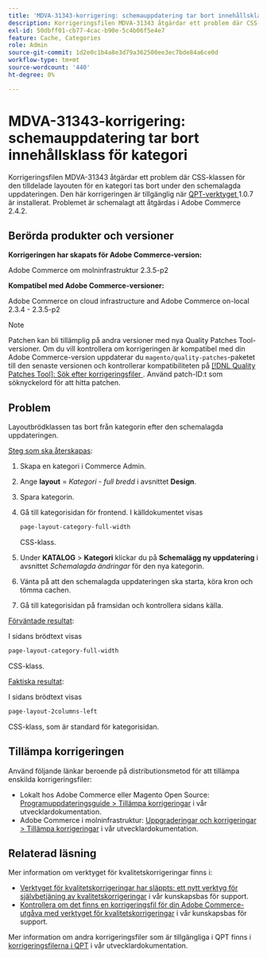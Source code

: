 ```yaml
---
title: 'MDVA-31343-korrigering: schemauppdatering tar bort innehållsklass för kategori'
description: Korrigeringsfilen MDVA-31343 åtgärdar ett problem där CSS-klassen för den tilldelade layouten för en kategori tas bort under den schemalagda uppdateringen. Den här korrigeringen är tillgänglig när [QPT-verktyget (Quality Patches Tool)](/help/announcements/adobe-commerce-announcements/magento-quality-patches-released-new-tool-to-self-serve-quality-patches.md) 1.0.7 är installerat. Problemet är schemalagt att åtgärdas i Adobe Commerce 2.4.2.
exl-id: 50dbff01-cb77-4cac-b90e-5c4b06f5e4e7
feature: Cache, Categories
role: Admin
source-git-commit: 1d2e0c1b4a8e3d79a362500ee3ec7bde84a6ce0d
workflow-type: tm+mt
source-wordcount: '440'
ht-degree: 0%

---
```


# MDVA-31343-korrigering: schemauppdatering tar bort innehållsklass för kategori

Korrigeringsfilen MDVA-31343 åtgärdar ett problem där CSS-klassen för den tilldelade layouten för en kategori tas bort under den schemalagda uppdateringen. Den här korrigeringen är tillgänglig när [QPT-verktyget ](/help/announcements/adobe-commerce-announcements/magento-quality-patches-released-new-tool-to-self-serve-quality-patches.md) 1.0.7 är installerat. Problemet är schemalagt att åtgärdas i Adobe Commerce 2.4.2.

## Berörda produkter och versioner

**Korrigeringen har skapats för Adobe Commerce-version:**

Adobe Commerce om molninfrastruktur 2.3.5-p2

**Kompatibel med Adobe Commerce-versioner:**

Adobe Commerce on cloud infrastructure and Adobe Commerce on-local 2.3.4 - 2.3.5-p2

>[!NOTE]
>
>Patchen kan bli tillämplig på andra versioner med nya Quality Patches Tool-versioner. Om du vill kontrollera om korrigeringen är kompatibel med din Adobe Commerce-version uppdaterar du `magento/quality-patches`-paketet till den senaste versionen och kontrollerar kompatibiliteten på [[!DNL Quality Patches Tool]: Sök efter korrigeringsfiler ](https://devdocs.magento.com/quality-patches/tool.html#patch-grid). Använd patch-ID:t som söknyckelord för att hitta patchen.

## Problem

Layoutbrödklassen tas bort från kategorin efter den schemalagda uppdateringen.

<u>Steg som ska återskapas</u>:

1. Skapa en kategori i Commerce Admin.
1. Ange **layout** = *Kategori - full bredd* i avsnittet **Design**.
1. Spara kategorin.
1. Gå till kategorisidan för frontend. I källdokumentet visas

   ```css
   page-layout-category-full-width
   ```

   CSS-klass.
1. Under **KATALOG** > **Kategori** klickar du på **Schemalägg ny uppdatering** i avsnittet *Schemalagda ändringar* för den nya kategorin.
1. Vänta på att den schemalagda uppdateringen ska starta, köra kron och tömma cachen.
1. Gå till kategorisidan på framsidan och kontrollera sidans källa.

<u>Förväntade resultat</u>:

I sidans brödtext visas

```css
page-layout-category-full-width
```

CSS-klass.

<u>Faktiska resultat</u>:

I sidans brödtext visas

```css
page-layout-2columns-left
```

CSS-klass, som är standard för kategorisidan.

## Tillämpa korrigeringen

Använd följande länkar beroende på distributionsmetod för att tillämpa enskilda korrigeringsfiler:

* Lokalt hos Adobe Commerce eller Magento Open Source: [Programuppdateringsguide > Tillämpa korrigeringar](https://devdocs.magento.com/guides/v2.4/comp-mgr/patching/mqp.html) i vår utvecklardokumentation.
* Adobe Commerce i molninfrastruktur: [Uppgraderingar och korrigeringar > Tillämpa korrigeringar](https://devdocs.magento.com/cloud/project/project-patch.html) i vår utvecklardokumentation.

## Relaterad läsning

Mer information om verktyget för kvalitetskorrigeringar finns i:

* [Verktyget för kvalitetskorrigeringar har släppts: ett nytt verktyg för självbetjäning av kvalitetskorrigeringar](/help/announcements/adobe-commerce-announcements/magento-quality-patches-released-new-tool-to-self-serve-quality-patches.md) i vår kunskapsbas för support.
* [Kontrollera om det finns en korrigeringsfil för din Adobe Commerce-utgåva med verktyget för kvalitetskorrigeringar](/help/support-tools/patches-available-in-qpt-tool/check-patch-for-magento-issue-with-magento-quality-patches.md) i vår kunskapsbas för support.

Mer information om andra korrigeringsfiler som är tillgängliga i QPT finns i [korrigeringsfilerna i QPT](https://devdocs.magento.com/quality-patches/tool.html#patch-grid) i vår utvecklardokumentation.
